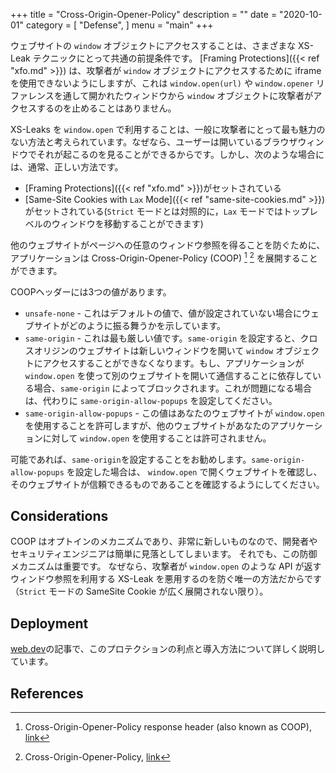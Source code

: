 +++
title = "Cross-Origin-Opener-Policy"
description = ""
date = "2020-10-01"
category = [
    "Defense",
]
menu = "main"
+++

ウェブサイトの `window` オブジェクトにアクセスすることは、さまざまな XS-Leak テクニックにとって共通の前提条件です。
[Framing Protections]({{< ref "xfo.md" >}}) は、攻撃者が `window` オブジェクトにアクセスするために iframe を使用できないようにしますが、これは `window.open(url)` や `window.opener` リファレンスを通して開かれたウィンドウから `window` オブジェクトに攻撃者がアクセスするのを止めることはありません。

XS-Leaks を `window.open` で利用することは、一般に攻撃者にとって最も魅力のない方法と考えられています。なぜなら、ユーザーは開いているブラウザウィンドウでそれが起こるのを見ることができるからです。しかし、次のような場合には、通常、正しい方法です。

- [Framing Protections]({{< ref "xfo.md" >}})がセットされている
- [Same-Site Cookies with `Lax` Mode]({{< ref "same-site-cookies.md" >}}) がセットされている(`Strict` モードとは対照的に，`Lax` モードではトップレベルのウィンドウを移動することができます)


他のウェブサイトがページへの任意のウィンドウ参照を得ることを防ぐために、アプリケーションは Cross-Origin-Opener-Policy (COOP) [^1] [^2] を展開することができます。

COOPヘッダーには3つの値があります。

* `unsafe-none` - これはデフォルトの値で、値が設定されていない場合にウェブサイトがどのように振る舞うかを示しています。
* `same-origin` - これは最も厳しい値です。`same-origin` を設定すると、クロスオリジンのウェブサイトは新しいウィンドウを開いて `window` オブジェクトにアクセスすることができなくなります。もし、アプリケーションが `window.open` を使って別のウェブサイトを開いて通信することに依存している場合、`same-origin` によってブロックされます。これが問題になる場合は、代わりに `same-origin-allow-popups` を設定してください。
* `same-origin-allow-popups` - この値はあなたのウェブサイトが `window.open` を使用することを許可しますが、他のウェブサイトがあなたのアプリケーションに対して `window.open` を使用することは許可されません。

可能であれば、`same-origin`を設定することをお勧めします。`same-origin-allow-popups` を設定した場合は、 `window.open` で開くウェブサイトを確認し、そのウェブサイトが信頼できるものであることを確認するようにしてください。

## Considerations

COOP はオプトインのメカニズムであり、非常に新しいものなので、開発者やセキュリティエンジニアは簡単に見落としてしまいます。
それでも、この防御メカニズムは重要です。
なぜなら、攻撃者が `window.open` のような API が返すウィンドウ参照を利用する XS-Leak を悪用するのを防ぐ唯一の方法だからです（`Strict` モードの SameSite Cookie が広く展開されない限り）。

## Deployment

[web.dev](https://web.dev/why-coop-coep/)の記事で、このプロテクションの利点と導入方法について詳しく説明しています。

## References

[^1]: Cross-Origin-Opener-Policy response header (also known as COOP), [link](https://gist.github.com/annevk/6f2dd8c79c77123f39797f6bdac43f3e)
[^2]: Cross-Origin-Opener-Policy, [link](https://developer.mozilla.org/en-US/docs/Web/HTTP/Headers/Cross-Origin-Opener-Policy)
